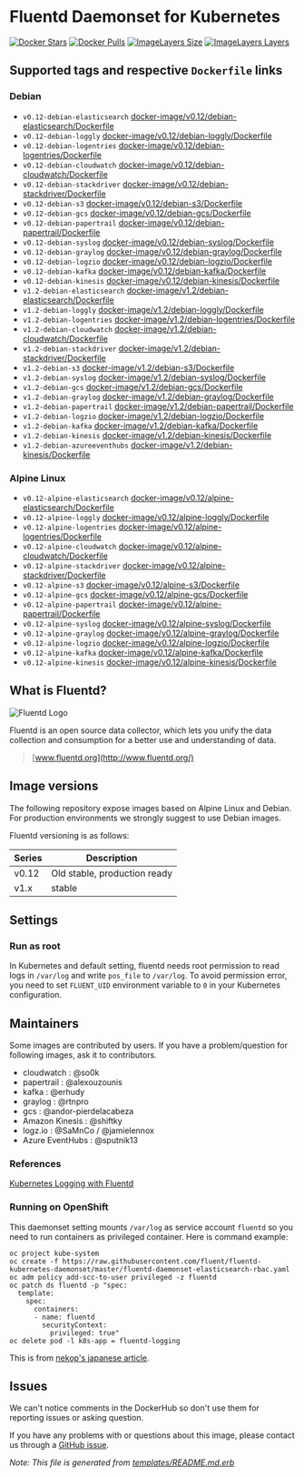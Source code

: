 # Fluentd Daemonset for Kubernetes

[![Docker Stars](https://img.shields.io/docker/stars/fluent/fluentd-kubernetes-daemonset.svg)](https://hub.docker.com/r/fluent/fluentd-kubernetes-daemonset)
[![Docker Pulls](https://img.shields.io/docker/pulls/fluent/fluentd-kubernetes-daemonset.svg)](https://hub.docker.com/r/fluent/fluentd-kubernetes-daemonset)
[![ImageLayers Size](https://img.shields.io/imagelayers/image-size/fluent/fluentd-kubernetes-daemonset/latest.svg)](https://hub.docker.com/r/fluent/fluentd-kubernetes-daemonset)
[![ImageLayers Layers](https://img.shields.io/imagelayers/layers/fluent/fluentd-kubernetes-daemonset/latest.svg)](https://hub.docker.com/r/fluent/fluentd-kubernetes-daemonset)

## Supported tags and respective `Dockerfile` links


### Debian

- `v0.12-debian-elasticsearch` [docker-image/v0.12/debian-elasticsearch/Dockerfile](docker-image/v0.12/debian-elasticsearch/Dockerfile)
- `v0.12-debian-loggly` [docker-image/v0.12/debian-loggly/Dockerfile](docker-image/v0.12/debian-loggly/Dockerfile)
- `v0.12-debian-logentries` [docker-image/v0.12/debian-logentries/Dockerfile](docker-image/v0.12/debian-logentries/Dockerfile)
- `v0.12-debian-cloudwatch` [docker-image/v0.12/debian-cloudwatch/Dockerfile](docker-image/v0.12/debian-cloudwatch/Dockerfile)
- `v0.12-debian-stackdriver` [docker-image/v0.12/debian-stackdriver/Dockerfile](docker-image/v0.12/debian-stackdriver/Dockerfile)
- `v0.12-debian-s3` [docker-image/v0.12/debian-s3/Dockerfile](docker-image/v0.12/debian-s3/Dockerfile)
- `v0.12-debian-gcs` [docker-image/v0.12/debian-gcs/Dockerfile](docker-image/v0.12/debian-gcs/Dockerfile)
- `v0.12-debian-papertrail` [docker-image/v0.12/debian-papertrail/Dockerfile](docker-image/v0.12/debian-papertrail/Dockerfile)
- `v0.12-debian-syslog` [docker-image/v0.12/debian-syslog/Dockerfile](docker-image/v0.12/debian-syslog/Dockerfile)
- `v0.12-debian-graylog` [docker-image/v0.12/debian-graylog/Dockerfile](docker-image/v0.12/debian-graylog/Dockerfile)
- `v0.12-debian-logzio` [docker-image/v0.12/debian-logzio/Dockerfile](docker-image/v0.12/debian-logzio/Dockerfile)
- `v0.12-debian-kafka` [docker-image/v0.12/debian-kafka/Dockerfile](docker-image/v0.12/debian-kafka/Dockerfile)
- `v0.12-debian-kinesis` [docker-image/v0.12/debian-kinesis/Dockerfile](docker-image/v0.12/debian-kinesis/Dockerfile)
- `v1.2-debian-elasticsearch` [docker-image/v1.2/debian-elasticsearch/Dockerfile](docker-image/v1.2/debian-elasticsearch/Dockerfile)
- `v1.2-debian-loggly` [docker-image/v1.2/debian-loggly/Dockerfile](docker-image/v1.2/debian-loggly/Dockerfile)
- `v1.2-debian-logentries` [docker-image/v1.2/debian-logentries/Dockerfile](docker-image/v1.2/debian-logentries/Dockerfile)
- `v1.2-debian-cloudwatch` [docker-image/v1.2/debian-cloudwatch/Dockerfile](docker-image/v1.2/debian-cloudwatch/Dockerfile)
- `v1.2-debian-stackdriver` [docker-image/v1.2/debian-stackdriver/Dockerfile](docker-image/v1.2/debian-stackdriver/Dockerfile)
- `v1.2-debian-s3` [docker-image/v1.2/debian-s3/Dockerfile](docker-image/v1.2/debian-s3/Dockerfile)
- `v1.2-debian-syslog` [docker-image/v1.2/debian-syslog/Dockerfile](docker-image/v1.2/debian-syslog/Dockerfile)
- `v1.2-debian-gcs` [docker-image/v1.2/debian-gcs/Dockerfile](docker-image/v1.2/debian-gcs/Dockerfile)
- `v1.2-debian-graylog` [docker-image/v1.2/debian-graylog/Dockerfile](docker-image/v1.2/debian-graylog/Dockerfile)
- `v1.2-debian-papertrail` [docker-image/v1.2/debian-papertrail/Dockerfile](docker-image/v1.2/debian-papertrail/Dockerfile)
- `v1.2-debian-logzio` [docker-image/v1.2/debian-logzio/Dockerfile](docker-image/v1.2/debian-logzio/Dockerfile)
- `v1.2-debian-kafka` [docker-image/v1.2/debian-kafka/Dockerfile](docker-image/v1.2/debian-kafka/Dockerfile)
- `v1.2-debian-kinesis` [docker-image/v1.2/debian-kinesis/Dockerfile](docker-image/v1.2/debian-kinesis/Dockerfile)
- `v1.2-debian-azureeventhubs` [docker-image/v1.2/debian-kinesis/Dockerfile](docker-image/v1.2/debian-kinesis/Dockerfile)

### Alpine Linux

- `v0.12-alpine-elasticsearch` [docker-image/v0.12/alpine-elasticsearch/Dockerfile](docker-image/v0.12/alpine-elasticsearch/Dockerfile)
- `v0.12-alpine-loggly` [docker-image/v0.12/alpine-loggly/Dockerfile](docker-image/v0.12/alpine-loggly/Dockerfile)
- `v0.12-alpine-logentries` [docker-image/v0.12/alpine-logentries/Dockerfile](docker-image/v0.12/alpine-logentries/Dockerfile)
- `v0.12-alpine-cloudwatch` [docker-image/v0.12/alpine-cloudwatch/Dockerfile](docker-image/v0.12/alpine-cloudwatch/Dockerfile)
- `v0.12-alpine-stackdriver` [docker-image/v0.12/alpine-stackdriver/Dockerfile](docker-image/v0.12/alpine-stackdriver/Dockerfile)
- `v0.12-alpine-s3` [docker-image/v0.12/alpine-s3/Dockerfile](docker-image/v0.12/alpine-s3/Dockerfile)
- `v0.12-alpine-gcs` [docker-image/v0.12/alpine-gcs/Dockerfile](docker-image/v0.12/alpine-gcs/Dockerfile)
- `v0.12-alpine-papertrail` [docker-image/v0.12/alpine-papertrail/Dockerfile](docker-image/v0.12/alpine-papertrail/Dockerfile)
- `v0.12-alpine-syslog` [docker-image/v0.12/alpine-syslog/Dockerfile](docker-image/v0.12/alpine-syslog/Dockerfile)
- `v0.12-alpine-graylog` [docker-image/v0.12/alpine-graylog/Dockerfile](docker-image/v0.12/alpine-graylog/Dockerfile)
- `v0.12-alpine-logzio` [docker-image/v0.12/alpine-logzio/Dockerfile](docker-image/v0.12/alpine-logzio/Dockerfile)
- `v0.12-alpine-kafka` [docker-image/v0.12/alpine-kafka/Dockerfile](docker-image/v0.12/alpine-kafka/Dockerfile)
- `v0.12-alpine-kinesis` [docker-image/v0.12/alpine-kinesis/Dockerfile](docker-image/v0.12/alpine-kinesis/Dockerfile)

## What is Fluentd?

![Fluentd Logo](http://www.fluentd.org/assets/img/miscellany/fluentd-logo.png)

Fluentd is an open source data collector, which lets you unify the data
collection and consumption for a better use and understanding of data.

> [www.fluentd.org](http://www.fluentd.org/)


## Image versions

The following repository expose images based on Alpine Linux and Debian. For production environments we strongly suggest to use Debian images.

Fluentd versioning is as follows:

| Series | Description                         |
|--------|-------------------------------------|
| v0.12  | Old stable, production ready        |
| v1.x   | stable |

## Settings

### Run as root

In Kubernetes and default setting, fluentd needs root permission to read logs in `/var/log` and write `pos_file` to `/var/log`.
To avoid permission error, you need to set `FLUENT_UID` environment variable to `0` in your Kubernetes configuration.

## Maintainers

Some images are contributed by users. If you have a problem/question for following images, ask it to contributors.

- cloudwatch : @so0k
- papertrail : @alexouzounis
- kafka : @erhudy
- graylog : @rtnpro
- gcs : @andor-pierdelacabeza
- Amazon Kinesis : @shiftky
- logz.io : @SaMnCo / @jamielennox
- Azure EventHubs : @sputnik13

### References

[Kubernetes Logging with Fluentd][fluentd-article]

### Running on OpenShift

This daemonset setting mounts `/var/log` as service account `fluentd` so you need to run containers as privileged container.
Here is command example:

```
oc project kube-system
oc create -f https://raw.githubusercontent.com/fluent/fluentd-kubernetes-daemonset/master/fluentd-daemonset-elasticsearch-rbac.yaml
oc adm policy add-scc-to-user privileged -z fluentd
oc patch ds fluentd -p "spec:
  template:
    spec:
      containers:
      - name: fluentd
        securityContext:
          privileged: true"
oc delete pod -l k8s-app = fluentd-logging
```

This is from [nekop's japanese article](https://nekop.hatenablog.com/entry/2018/04/20/170257).

## Issues

We can't notice comments in the DockerHub so don't use them for reporting
issues or asking question.

If you have any problems with or questions about this image, please contact us
through a [GitHub issue](https://github.com/fluent/fluentd-kubernetes-daemonset/issues).

_Note: This file is generated from [templates/README.md.erb](templates/README.md.erb)_

[alpine-home]: http://alpinelinux.org
[alpine-dockerhub]: https://hub.docker.com/_/alpine
[debian-dockerhub]: https://hub.docker.com/_/debian
[fluentd-article]: http://docs.fluentd.org/v0.12/articles/kubernetes-fluentd
